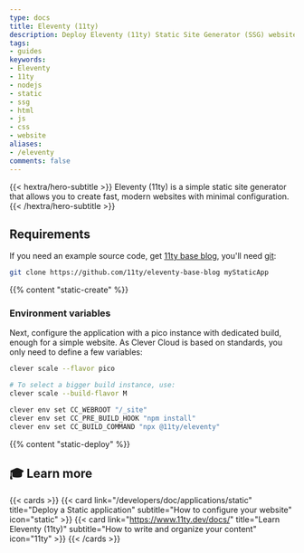 ```yaml
---
type: docs
title: Eleventy (11ty)
description: Deploy Eleventy (11ty) Static Site Generator (SSG) websites on Clever Cloud with step-by-step tutorial and configuration guide
tags:
- guides
keywords:
- Eleventy
- 11ty
- nodejs
- static
- ssg
- html
- js
- css
- website
aliases:
- /eleventy
comments: false
---
```

{{< hextra/hero-subtitle >}}
  Eleventy (11ty) is a simple static site generator that allows you to create fast, modern websites with minimal configuration.
{{< /hextra/hero-subtitle >}}

## Requirements

If you need an example source code, get [11ty base blog](https://github.com/11ty/eleventy-base-blog), you'll need [git](https://git-scm.com/book/en/v2/Getting-Started-Installing-Git):

```bash
git clone https://github.com/11ty/eleventy-base-blog myStaticApp
```

{{% content "static-create" %}}

### Environment variables

Next, configure the application with a pico instance with dedicated build, enough for a simple website. As Clever Cloud is based on standards, you only need to define a few variables:

```bash
clever scale --flavor pico

# To select a bigger build instance, use:
clever scale --build-flavor M

clever env set CC_WEBROOT "/_site"
clever env set CC_PRE_BUILD_HOOK "npm install"
clever env set CC_BUILD_COMMAND "npx @11ty/eleventy"
```

{{% content "static-deploy" %}}

## 🎓 Learn more

{{< cards >}}
  {{< card link="/developers/doc/applications/static" title="Deploy a Static application" subtitle="How to configure your website" icon="static" >}}
  {{< card link="https://www.11ty.dev/docs/" title="Learn Eleventy (11ty)" subtitle="How to write and organize your content" icon="11ty" >}}
{{< /cards >}}
